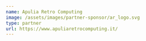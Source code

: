 ```yaml
---
name: Apulia Retro Computing
image: /assets/images/partner-sponsor/ar_logo.svg
type: partner
url: https://www.apuliaretrocomputing.it/
---
```

